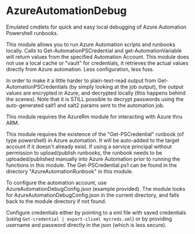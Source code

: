 # AzureAutomationDebug
Emulated cmdlets for quick and easy local debugging of Azure Automation Powershell runbooks.

This module allows you to run Azure Automation scripts and runbooks locally. Calls to Get-AutomationPSCredential and get-AutomationVariable will return values from the specified Automation Account. This module does not use a local cache or "vault" for credentials, it retrieves the actual values directly from Azure automation. Less configuration, less fuss.

In order to make it a little harder to plain-text-read output from Get-AutomationPSCredentials (by simply looking at the job output), the output values are encrypted in Azure, and decrypted locally (this happens behind the scenes).
Note that it is STILL possible to decrypt passwords using the auto-generated salt1 and salt2 params sent to the automation job.

This module requires the AzureRm module for interacting with Azure thru ARM.

This module requires the existence of the "Get-PSCredential" runbook (of type powershell) in Azure automation. It will be auto-added to the target account if it doesn't already exist. If using a service principal without permission to upload/publish runbooks, the runbook needs to be uploaded/published manually into Azure Automation prior to running the functions in this module. The Get-PSCredential.ps1 can be found in the directory "AzureAutomationRunbook" in this module.

To configure the automation account, use AzureAutomationDebugConfig.json (example provided). The module looks for AzureAutomationDebugConfig.json in the current directory, and falls back to the module directory if not found.

Configure credentials either by pointing to a xml file with saved credentials (using `Get-credential | export-clixml mycreds.xml`) or by providing username and password directly in the json (which is less secure).





